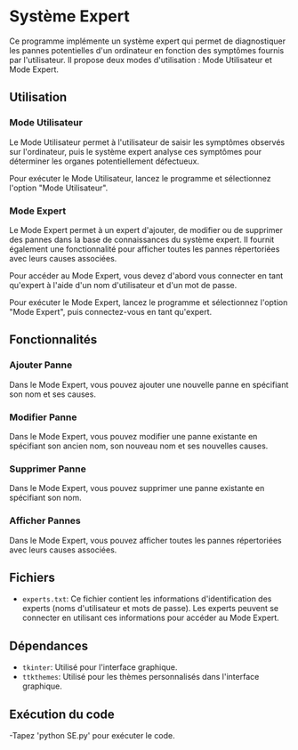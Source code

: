 # Système Expert

Ce programme implémente un système expert qui permet de diagnostiquer les pannes potentielles d'un ordinateur en fonction des symptômes fournis par l'utilisateur. Il propose deux modes d'utilisation : Mode Utilisateur et Mode Expert.

## Utilisation

### Mode Utilisateur

Le Mode Utilisateur permet à l'utilisateur de saisir les symptômes observés sur l'ordinateur, puis le système expert analyse ces symptômes pour déterminer les organes potentiellement défectueux.

Pour exécuter le Mode Utilisateur, lancez le programme et sélectionnez l'option "Mode Utilisateur".

### Mode Expert

Le Mode Expert permet à un expert d'ajouter, de modifier ou de supprimer des pannes dans la base de connaissances du système expert. Il fournit également une fonctionnalité pour afficher toutes les pannes répertoriées avec leurs causes associées.

Pour accéder au Mode Expert, vous devez d'abord vous connecter en tant qu'expert à l'aide d'un nom d'utilisateur et d'un mot de passe.

Pour exécuter le Mode Expert, lancez le programme et sélectionnez l'option "Mode Expert", puis connectez-vous en tant qu'expert.

## Fonctionnalités

### Ajouter Panne

Dans le Mode Expert, vous pouvez ajouter une nouvelle panne en spécifiant son nom et ses causes.

### Modifier Panne

Dans le Mode Expert, vous pouvez modifier une panne existante en spécifiant son ancien nom, son nouveau nom et ses nouvelles causes.

### Supprimer Panne

Dans le Mode Expert, vous pouvez supprimer une panne existante en spécifiant son nom.

### Afficher Pannes

Dans le Mode Expert, vous pouvez afficher toutes les pannes répertoriées avec leurs causes associées.

## Fichiers

- `experts.txt`: Ce fichier contient les informations d'identification des experts (noms d'utilisateur et mots de passe). Les experts peuvent se connecter en utilisant ces informations pour accéder au Mode Expert.

## Dépendances

- `tkinter`: Utilisé pour l'interface graphique.
- `ttkthemes`: Utilisé pour les thèmes personnalisés dans l'interface graphique.
## Exécution du code 
-Tapez 'python SE.py' pour exécuter le code.
